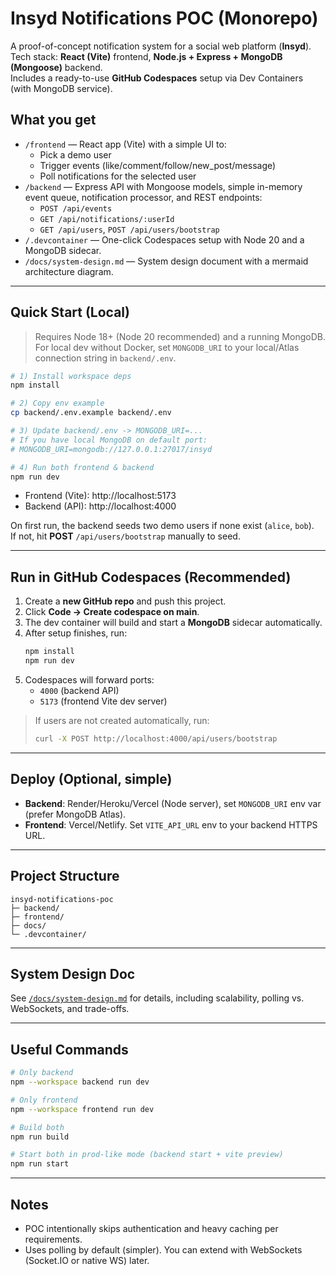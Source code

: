 
# Insyd Notifications POC (Monorepo)

A proof-of-concept notification system for a social web platform (**Insyd**).  
Tech stack: **React (Vite)** frontend, **Node.js + Express + MongoDB (Mongoose)** backend.  
Includes a ready-to-use **GitHub Codespaces** setup via Dev Containers (with MongoDB service).

## What you get

- `/frontend` — React app (Vite) with a simple UI to:
  - Pick a demo user
  - Trigger events (like/comment/follow/new_post/message)
  - Poll notifications for the selected user
- `/backend` — Express API with Mongoose models, simple in-memory event queue, notification processor, and REST endpoints:
  - `POST /api/events`
  - `GET /api/notifications/:userId`
  - `GET /api/users`, `POST /api/users/bootstrap`
- `/.devcontainer` — One-click Codespaces setup with Node 20 and a MongoDB sidecar.
- `/docs/system-design.md` — System design document with a mermaid architecture diagram.

---

## Quick Start (Local)

> Requires Node 18+ (Node 20 recommended) and a running MongoDB.  
> For local dev without Docker, set `MONGODB_URI` to your local/Atlas connection string in `backend/.env`.

```bash
# 1) Install workspace deps
npm install

# 2) Copy env example
cp backend/.env.example backend/.env

# 3) Update backend/.env -> MONGODB_URI=...
# If you have local MongoDB on default port:
# MONGODB_URI=mongodb://127.0.0.1:27017/insyd

# 4) Run both frontend & backend
npm run dev
```

- Frontend (Vite): http://localhost:5173  
- Backend (API): http://localhost:4000

On first run, the backend seeds two demo users if none exist (`alice`, `bob`).  
If not, hit **POST** `/api/users/bootstrap` manually to seed.

---

## Run in GitHub Codespaces (Recommended)

1. Create a **new GitHub repo** and push this project.
2. Click **Code → Create codespace on main**.
3. The dev container will build and start a **MongoDB** sidecar automatically.
4. After setup finishes, run:
   ```bash
   npm install
   npm run dev
   ```
5. Codespaces will forward ports:
   - `4000` (backend API)
   - `5173` (frontend Vite dev server)

> If users are not created automatically, run:
> ```bash
> curl -X POST http://localhost:4000/api/users/bootstrap
> ```

---

## Deploy (Optional, simple)

- **Backend**: Render/Heroku/Vercel (Node server), set `MONGODB_URI` env var (prefer MongoDB Atlas).
- **Frontend**: Vercel/Netlify. Set `VITE_API_URL` env to your backend HTTPS URL.

---

## Project Structure

```
insyd-notifications-poc
├─ backend/
├─ frontend/
├─ docs/
└─ .devcontainer/
```

---

## System Design Doc

See [`/docs/system-design.md`](docs/system-design.md) for details, including scalability, polling vs. WebSockets, and trade-offs.

---

## Useful Commands

```bash
# Only backend
npm --workspace backend run dev

# Only frontend
npm --workspace frontend run dev

# Build both
npm run build

# Start both in prod-like mode (backend start + vite preview)
npm run start
```

---

## Notes

- POC intentionally skips authentication and heavy caching per requirements.
- Uses polling by default (simpler). You can extend with WebSockets (Socket.IO or native WS) later.
